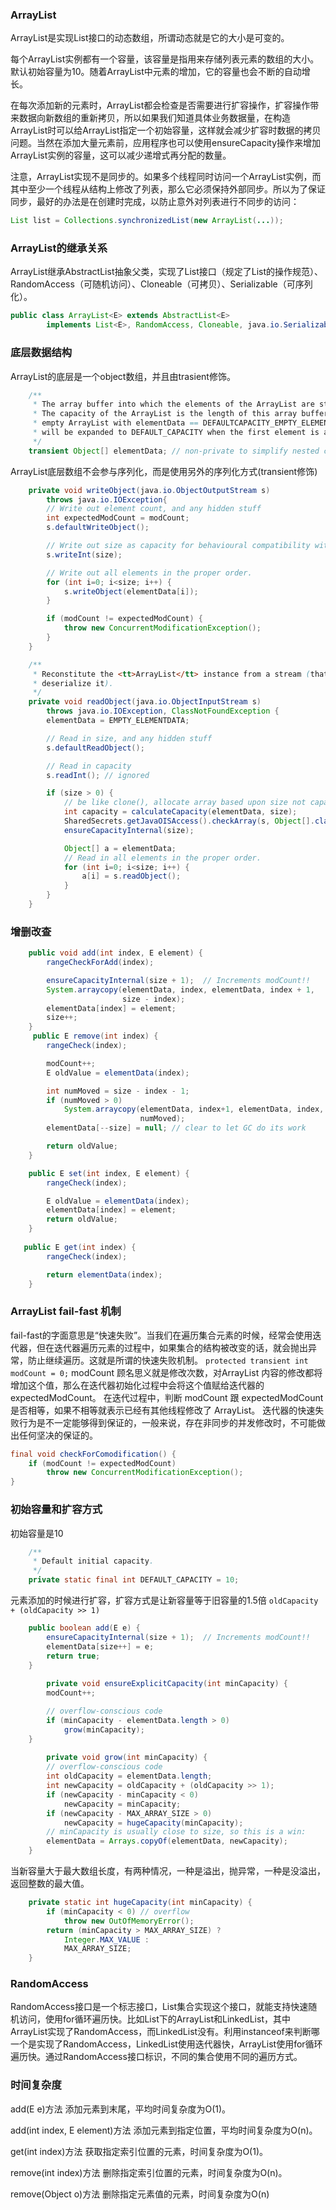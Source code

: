 ### ArrayList
ArrayList是实现List接口的动态数组，所谓动态就是它的大小是可变的。

每个ArrayList实例都有一个容量，该容量是指用来存储列表元素的数组的大小。默认初始容量为10。随着ArrayList中元素的增加，它的容量也会不断的自动增长。

在每次添加新的元素时，ArrayList都会检查是否需要进行扩容操作，扩容操作带来数据向新数组的重新拷贝，所以如果我们知道具体业务数据量，在构造ArrayList时可以给ArrayList指定一个初始容量，这样就会减少扩容时数据的拷贝问题。当然在添加大量元素前，应用程序也可以使用ensureCapacity操作来增加ArrayList实例的容量，这可以减少递增式再分配的数量。

注意，ArrayList实现不是同步的。如果多个线程同时访问一个ArrayList实例，而其中至少一个线程从结构上修改了列表，那么它必须保持外部同步。所以为了保证同步，最好的办法是在创建时完成，以防止意外对列表进行不同步的访问：
```java
List list = Collections.synchronizedList(new ArrayList(...)); 
```
### ArrayList的继承关系
ArrayList继承AbstractList抽象父类，实现了List接口（规定了List的操作规范）、RandomAccess（可随机访问）、Cloneable（可拷贝）、Serializable（可序列化）。
```java
public class ArrayList<E> extends AbstractList<E>
        implements List<E>, RandomAccess, Cloneable, java.io.Serializable
```
### 底层数据结构
ArrayList的底层是一个object数组，并且由trasient修饰。
```java
    /**
     * The array buffer into which the elements of the ArrayList are stored.
     * The capacity of the ArrayList is the length of this array buffer. Any
     * empty ArrayList with elementData == DEFAULTCAPACITY_EMPTY_ELEMENTDATA
     * will be expanded to DEFAULT_CAPACITY when the first element is added.
     */
    transient Object[] elementData; // non-private to simplify nested class access
```
ArrayList底层数组不会参与序列化，而是使用另外的序列化方式(transient修饰)
```java
    private void writeObject(java.io.ObjectOutputStream s)
        throws java.io.IOException{
        // Write out element count, and any hidden stuff
        int expectedModCount = modCount;
        s.defaultWriteObject();

        // Write out size as capacity for behavioural compatibility with clone()
        s.writeInt(size);

        // Write out all elements in the proper order.
        for (int i=0; i<size; i++) {
            s.writeObject(elementData[i]);
        }

        if (modCount != expectedModCount) {
            throw new ConcurrentModificationException();
        }
    }

    /**
     * Reconstitute the <tt>ArrayList</tt> instance from a stream (that is,
     * deserialize it).
     */
    private void readObject(java.io.ObjectInputStream s)
        throws java.io.IOException, ClassNotFoundException {
        elementData = EMPTY_ELEMENTDATA;

        // Read in size, and any hidden stuff
        s.defaultReadObject();

        // Read in capacity
        s.readInt(); // ignored

        if (size > 0) {
            // be like clone(), allocate array based upon size not capacity
            int capacity = calculateCapacity(elementData, size);
            SharedSecrets.getJavaOISAccess().checkArray(s, Object[].class, capacity);
            ensureCapacityInternal(size);

            Object[] a = elementData;
            // Read in all elements in the proper order.
            for (int i=0; i<size; i++) {
                a[i] = s.readObject();
            }
        }
    }
```
### 增删改查
```java
    public void add(int index, E element) {
        rangeCheckForAdd(index);

        ensureCapacityInternal(size + 1);  // Increments modCount!!
        System.arraycopy(elementData, index, elementData, index + 1,
                         size - index);
        elementData[index] = element;
        size++;
    }
     public E remove(int index) {
        rangeCheck(index);

        modCount++;
        E oldValue = elementData(index);

        int numMoved = size - index - 1;
        if (numMoved > 0)
            System.arraycopy(elementData, index+1, elementData, index,
                             numMoved);
        elementData[--size] = null; // clear to let GC do its work

        return oldValue;
    }

    public E set(int index, E element) {
        rangeCheck(index);

        E oldValue = elementData(index);
        elementData[index] = element;
        return oldValue;
    }
    
   public E get(int index) {
        rangeCheck(index);

        return elementData(index);
    }
```
### ArrayList fail-fast 机制
fail-fast的字面意思是“快速失败”。当我们在遍历集合元素的时候，经常会使用迭代器，但在迭代器遍历元素的过程中，如果集合的结构被改变的话，就会抛出异常，防止继续遍历。这就是所谓的快速失败机制。
`protected transient int modCount = 0;`
modCount 顾名思义就是修改次数，对ArrayList 内容的修改都将增加这个值，那么在迭代器初始化过程中会将这个值赋给迭代器的 expectedModCount。
在迭代过程中，判断 modCount 跟 expectedModCount 是否相等，如果不相等就表示已经有其他线程修改了 ArrayList。
迭代器的快速失败行为是不一定能够得到保证的，一般来说，存在非同步的并发修改时，不可能做出任何坚决的保证的。
```java
final void checkForComodification() {
    if (modCount != expectedModCount)
        throw new ConcurrentModificationException();
}
```
### 初始容量和扩容方式
初始容量是10
```java
    /**
     * Default initial capacity.
     */
    private static final int DEFAULT_CAPACITY = 10;
```
元素添加的时候进行扩容，扩容方式是让新容量等于旧容量的1.5倍 `oldCapacity + (oldCapacity >> 1)`
```java
    public boolean add(E e) {
        ensureCapacityInternal(size + 1);  // Increments modCount!!
        elementData[size++] = e;
        return true;
    }
    
        private void ensureExplicitCapacity(int minCapacity) {
        modCount++;

        // overflow-conscious code
        if (minCapacity - elementData.length > 0)
            grow(minCapacity);
    }
    
        private void grow(int minCapacity) {
        // overflow-conscious code
        int oldCapacity = elementData.length;
        int newCapacity = oldCapacity + (oldCapacity >> 1);
        if (newCapacity - minCapacity < 0)
            newCapacity = minCapacity;
        if (newCapacity - MAX_ARRAY_SIZE > 0)
            newCapacity = hugeCapacity(minCapacity);
        // minCapacity is usually close to size, so this is a win:
        elementData = Arrays.copyOf(elementData, newCapacity);
    }
```
当新容量大于最大数组长度，有两种情况，一种是溢出，抛异常，一种是没溢出，返回整数的最大值。
```java
    private static int hugeCapacity(int minCapacity) {
        if (minCapacity < 0) // overflow
            throw new OutOfMemoryError();
        return (minCapacity > MAX_ARRAY_SIZE) ?
            Integer.MAX_VALUE :
            MAX_ARRAY_SIZE;
    }
```
### RandomAccess
RandomAccess接口是一个标志接口，List集合实现这个接口，就能支持快速随机访问，使用for循环遍历快。比如List下的ArrayList和LinkedList，其中ArrayList实现了RandomAccess，而LinkedList没有。利用instanceof来判断哪一个是实现了RandomAccess，LinkedList使用迭代器快，ArrayList使用for循环遍历快。通过RandomAccess接口标识，不同的集合使用不同的遍历方式。

### 时间复杂度
add(E e)方法
添加元素到末尾，平均时间复杂度为O(1)。

add(int index, E element)方法
添加元素到指定位置，平均时间复杂度为O(n)。

get(int index)方法
获取指定索引位置的元素，时间复杂度为O(1)。

remove(int index)方法
删除指定索引位置的元素，时间复杂度为O(n)。

remove(Object o)方法
删除指定元素值的元素，时间复杂度为O(n)

